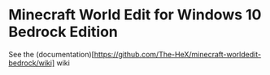 # Minecraft World Edit for Windows 10 Bedrock Edition


See the (documentation)[https://github.com/The-HeX/minecraft-worldedit-bedrock/wiki] wiki
